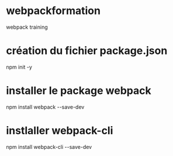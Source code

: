 # webpackformation
webpack training

# création du fichier package.json
npm init -y

# installer le package webpack
npm install webpack --save-dev

# instlaller webpack-cli
npm install webpack-cli --save-dev